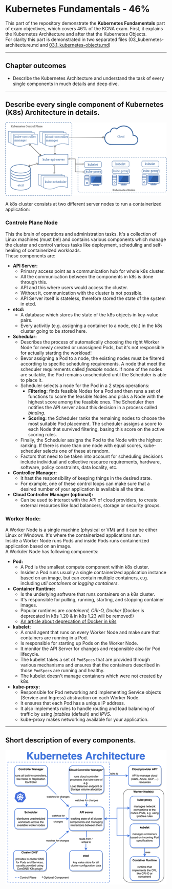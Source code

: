 # Kubernetes Fundamentals - 46%
This part of the repository demonstrate the **Kubernetes Fundamentals** part of exam objectives, which covers 46% of the KCNA exam. First, it explains the Kubernetes Architecture and after that the Kubernetes Objects.  
For clarity this part is demonstrated in two separated files (03_kubernetes-architecture.md and [03.1_kubernetes-objects.md](./03.1_kubernernetes-objects.md))

---

## Chapter outcomes
- Describe the Kubernetes Architecture and understand the task of every single components in much details and deep dive.

---

## Describe every single component of Kubernetes (K8s) Architecture in details.
![Kubernetes Architecture](./00_images/k8s-architecture.png)

A k8s cluster consists at two different server nodes to run a containerized application:  

### **Controle Plane Node**  
This the brain of operations and administration tasks. It's a collection of Linux machines (must be!) and  contains various components which manage the cluster and control various tasks like deployment, scheduling and self-healing of containerized workloads.  
These components are:
- **API Server:**
    - Primary access point as a communication hub for whole k8s cluster.
	- All the communication between the components in k8s is done through this.
    - API and this where users would access the cluster.
	- Without it, communication with the cluster is not possible.
    - API Server itself is stateless, therefore stored the state of the system in etcd.
- **etcd:**
    - A database which stores the state of the k8s objects in key-value pairs.
    - Every activitiy (e.g. assigning a container to a node, etc.) in the k8s cluster going to be stored here.
- **Schedular:**
    - Describes the process of automatically choosing the right Worker Node for newly created or unassigned Pods, but it's not responsible for actually starting the workload!
    - Bevor assigning a Pod to a node, the existing nodes must be filtered according to specific scheduling requirements. A node that meet the scheduler requirements called *feasible nodes*. If none of the nodes are suitable, the Pod remains unscheduled until the Scheduler is able to place it.
    - Scheduler selects a node for the Pod in a 2 steps operations:
        - **Filtering:** finds feasible Nodes for a Pod and then runs a set of functions to score the feasible Nodes and picks a Node with the highest score among the feasible ones. The Scheduler then notifies the API server about this decision in a process called *binding*.
        - **Scoring:** the Scheduler ranks the remaining nodes to choose the most suitable Pod placement. The scheduler assigns a score to each Node that survived filtering, basing this score on the active scoring rules.
    - Finally, the Scheduler assigns the Pod to the Node with the highest ranking. If there is more than one node with equal scores, kube-scheduler selects one of these at random.
    - Factors that need to be taken into account for scheduling decisions include individual and collective resource requirements, hardware, software, policy constraints, data locality, etc.
- **Controller Manager:**
    - It hast the responsibility of keeping things in the desired state.
    - For example, one of these control loops can make sure that a desired number of your application is available all the time.
- **Cloud Controller Manager (optional):**
    - Can be used to interact with the API of cloud providers, to create external resources like load balancers, storage or security groups.

### **Worker Node:**  
A Worker Node is a single machine (physical or VM) and it can be either Linux or Windows. It's where the containerized applications run.  
Inside a Worker Node runs Pods and inside Pods runs containerized application based on an image.  
A Workder Node has following components:
- **Pod:**
    - A Pod is the smallest compute component within k8s cluster.
    - Insider a Pod runs usually a single containerized application instance based on an image, but can contain multiple containers, e.g. including *util containers* or *logging containers*.
- **Container Runtime:**
    - Is the underlying software that runs containers on a k8s cluster.
	- It's responsible for pulling, running, starting, and stopping container images.
    - Popular runtimes are *containerd, CRI-O, Docker* (Docker is deprecated in k8s 1.20 & in k8s 1.23 will be removed!)
    - [An article about deprecation of Docker in k8s](https://kubernetes.io/blog/2020/12/02/dont-panic-kubernetes-and-docker/)
- **kubelet:**
    - A small agent that runs on every Worker Node and make sure that containers are running in a Pod.
    - Is responsible for starting up Pods on the Worker Node.
    - It monitor the API Server for changes and responsible also for Pod lifecycle.
    - The kubelet takes a set of `PodSpecs` that are provided through various mechanisms and ensures that the containers described in those `PodSpecs` are running and healthy.
    - The kubelet doesn't manage containers which were not created by k8s.
- **kube-proxy:**
    - Responsible for Pod networking and implementing Service objects (Service and Ingress) abstraction on each Worker Node.
    - It ensures that each Pod has a unique IP address.
    - It also implements rules to handle routing and load balancing of traffic by using *iptables* (default) and *IPVS*.
    - kube-proxy makes networking available for your application.


---

## Short description of every components.

![k8s components short description](./00_images/k8s-architecture-components.png)



